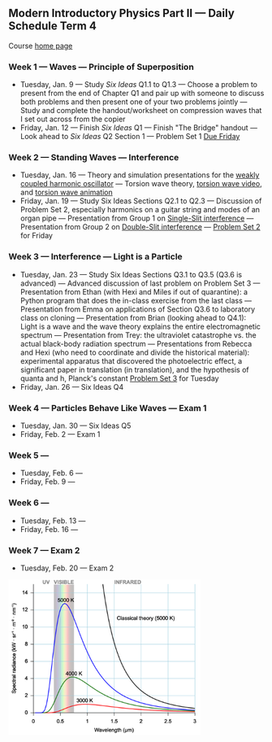 ## Modern Introductory Physics Part II &mdash; Daily Schedule Term 4

Course [home page](./)

### Week 1 &mdash; Waves &mdash; Principle of Superposition

* Tuesday, Jan. 9 &mdash; Study *Six Ideas* Q1.1 to Q1.3 &mdash; Choose a problem to present from the end of Chapter Q1 and pair up with someone to discuss both problems and then present one of your two problems jointly &mdash; Study and complete the handout/worksheet on compression waves that I set out across from the copier
* Friday, Jan. 12 &mdash; Finish *Six Ideas* Q1 &mdash; Finish "The Bridge" handout &mdash; Look ahead to *Six Ideas* Q2 Section 1 &mdash; Problem Set 1 [Due Friday](./assignments/AssignmentFor2024-01-12.nb.pdf)

### Week 2 &mdash; Standing Waves &mdash; Interference

* Tuesday, Jan. 16 &mdash; Theory and simulation presentations for the [weakly coupled harmonic oscillator](./resources/WeaklyCoupledAnimation.nb.pdf) &mdash; Torsion wave theory, [torsion wave video](https://youtu.be/MrZcMTLK6W4), and [torsion wave animation](./resources/TorsionWaveAnimation.nb.pdf)
* Friday, Jan. 19 &mdash; Study Six Ideas Sections Q2.1 to Q2.3 &mdash; Discussion of Problem Set 2, especially harmonics on a guitar string and modes of an organ pipe &mdash; Presentation from Group 1 on [Single-Slit interference](https://youtu.be/Haa1a58k8kg) &mdash; Presentation from Group 2 on [Double-Slit interference](https://youtu.be/egRFqSKFmWQ) &mdash; [Problem Set 2](./assignments/AssignmentFor2024-01-19.nb.pdf) for Friday

### Week 3 &mdash; Interference &mdash; Light is a Particle

* Tuesday, Jan. 23 &mdash; Study Six Ideas Sections Q3.1 to Q3.5 (Q3.6 is advanced) &mdash; Advanced discussion of last problem on Problem Set 3 &mdash; Presentation from Ethan (with Hexi and Miles if out of quarantine): a Python program that does the in-class exercise from the last class &mdash; Presentation from Emma on applications of Section Q3.6 to laboratory class on cloning &mdash; Presentation from Brian (looking ahead to Q4.1): Light is a wave and the wave theory explains the entire electromagnetic spectrum &mdash; Presentation from Trey: the ultraviolet catastrophe vs. the actual black-body radiation spectrum &mdash; Presentations from Rebecca and Hexi (who need to coordinate and divide the historical material): experimental apparatus that discovered the photoelectric effect, a significant paper in translation (in translation), and the hypothesis of quanta and h, Planck's constant [Problem Set 3](./assignments/AssignmentFor2024-01-23.nb.pdf) for Tuesday
* Friday, Jan. 26 &mdash; Six Ideas Q4

### Week 4 &mdash; Particles Behave Like Waves &mdash; Exam 1

* Tuesday, Jan. 30 &mdash; Six Ideas Q5
* Friday, Feb. 2 &mdash; Exam 1

### Week 5 &mdash;

* Tuesday, Feb. 6 &mdash;
* Friday, Feb. 9 &mdash;

### Week 6 &mdash;

* Tuesday, Feb. 13 &mdash;
* Friday, Feb. 16 &mdash;

### Week 7 &mdash; Exam 2

* Tuesday, Feb. 20 &mdash; Exam 2

<img src="./resources/BlackBodyRadiation.png" alt="Black Body Radiation" width="75%">
